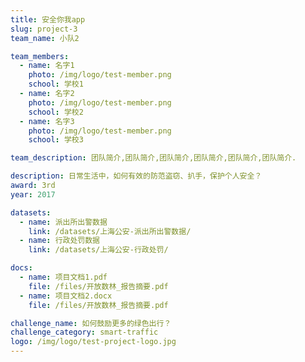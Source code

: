 ```yaml
---
title: 安全你我app
slug: project-3
team_name: 小队2

team_members:
  - name: 名字1
    photo: /img/logo/test-member.png
    school: 学校1
  - name: 名字2
    photo: /img/logo/test-member.png
    school: 学校2
  - name: 名字3
    photo: /img/logo/test-member.png
    school: 学校3

team_description: 团队简介,团队简介,团队简介,团队简介,团队简介,团队简介.

description: 日常生活中，如何有效的防范盗窃、扒手，保护个人安全？
award: 3rd
year: 2017

datasets:
  - name: 派出所出警数据
    link: /datasets/上海公安-派出所出警数据/
  - name: 行政处罚数据
    link: /datasets/上海公安-行政处罚/

docs:
  - name: 项目文档1.pdf
    file: /files/开放数林_报告摘要.pdf
  - name: 项目文档2.docx
    file: /files/开放数林_报告摘要.pdf

challenge_name: 如何鼓励更多的绿色出行？
challenge_category: smart-traffic
logo: /img/logo/test-project-logo.jpg
---
```

